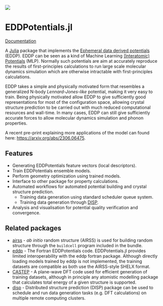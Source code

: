 ![](docs/src/assets/logo_small.png)
# EDDPotentials.jl

[Documentation](https://zhubonan.github.io/EDDPotentials.jl)

A [Julia](https://julialang.org/) package that implements the [Ephemeral data derived potentials](https://journals.aps.org/prb/abstract/10.1103/PhysRevB.106.014102) (EDDP).
EDDP can be seen as a kind of Machine Learning [(Interatomic) Potentials](https://en.wikipedia.org/wiki/Interatomic_potential) (MLP). 
Normally such potentials are aim at accurately reproduce the results of first-principles calculations to run large scale molecular dynamics simulation which are otherwise intractable with first-principles calculations. 

EDDP takes a simple and physically motivated form that resembles a generalized N-body *Lennard-Jones-like* potential, making it very easy to train.
Being physically motivated allow EDDP to give sufficiently good representations for most of the configuration space, allowing crystal structure prediction to be carried out with much reduced computational resources and wall-time.
In many cases, EDDP can still give sufficiently accurate forces to allow molecular dynamics simulation and phonon properties.

A recent pre-print explaining more applications of the model can found here: https://arxiv.org/abs/2306.06475. 

## Features

- Generating EDDPotentials feature vectors (local descriptors).
- Train EDDPotentials ensemble models.
- Perform geometry optimization using trained models. 
- Interface to other package for property calculations.
- Automated workflows for automated potential building and crystal structure prediction.
  - Training data generation using standard scheduler queue system.
  - Training data generation through [DISP](https://github.com/zhubonan/disp).
- Analysis and visualisation for potential quality verification and convergence.

## Related packages

- [airss](https://www.mtg.msm.cam.ac.uk/Codes/AIRSS) - *ab initio* random structure (AIRSS) is used for building random structure through the `buildcell` program included in the bundle.
- [eddp](https://www.mtg.msm.cam.ac.uk/Codes/EDDP) - The Fortran EDDPotentials code. EDDPotentials.jl provides limited interoperability with the eddp fortran package. Although directly loading models trained by eddp is not implemented, the training datasets are compatible as both use the AIRSS-style SHELX format.
- [CASTEP](http://www.castep.org) - A plane-wave DFT code used for efficient generation of training datasets, although in principle any atomistic modelling package that calculates total energy of a given structure is supported.
- [disp](https://zhubonan.github.io/disp) - Distributed structure prediction (DISP) package can be used to schedule and run data generation tasks (e.g. DFT calculations) on multiple remote computing clusters. 
